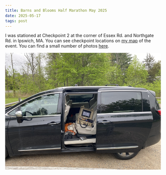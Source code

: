 ```yaml
---
title: Barns and Blooms Half Marathon May 2025
date: 2025-05-17
tags: post
---
```


I was stationed at Checkpoint 2 at the corner of Essex Rd. and Northgate Rd. in Ipswich, MA. You can see checkpoint locations on [my map] of the event. You can find a small number of photos [here](https://photos.app.goo.gl/d1wodzUGe1R91nWj7).

[my map]: https://www.google.com/maps/d/u/0/edit?mid=1bx23XuFfZqsWe1sWOqBTNREUmYH0R8U&usp=sharing

![A picture of my station](station.jpg)
